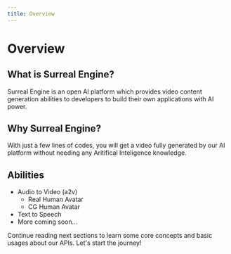 ```yaml
---
title: Overview
---
```


# Overview
## What is Surreal Engine?
Surreal Engine is an open AI platform which provides video content generation abilities to developers to build their own applications with AI power.


## Why Surreal Engine?
With just a few lines of codes, you will get a video fully generated by our AI platform without needing any Aritifical Inteligence knowledge.

## Abilities
- Audio to Video (a2v)
	- Real Human Avatar
	- CG Human Avatar
- Text to Speech
- More coming soon...

Continue reading next sections to learn some core concepts and basic usages about our APIs. Let's start the journey!
